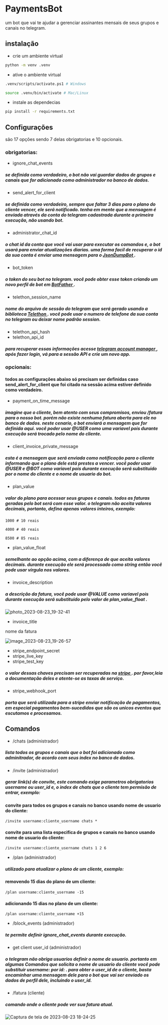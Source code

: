 # PaymentsBot

um bot que vai te ajudar a gerenciar assinantes mensais de seus grupos e canais no telegram.

## instalação

- crie um ambiente virtual

```bash
python -m venv .venv
```

- ative o ambiente virtual

```bash
.venv/scripts/activate.ps1 # Windows
```


```bash
source .venv/bin/activate # Mac/Linux
```

- instale as dependecias


```bash
pip install -r requirements.txt

```
## Configurações

são 17 opções sendo 7 delas obrigatorias e 10 opcionais.

### obrigatorias:

- ignore_chat_events

##### se definida como verdadeiro, o bot não vai guardar dados de grupos e canais que for adicionado como administrador no banco de dados. 

- send_alert_for_client

##### se definida como verdadeiro, sempre que faltar 3 dias para o plano do cliente vencer, ele será notificado. tenha em mente que a mensagem é enviada através da conta do telegram cadastrada durante a primeira execução, não usando bot.

- administrator_chat_id

##### o chat id da conta que você vai usar para executar os comandos e, o bot usará para enviar atualizações diarias. uma forma facil de recuperar o id da sua conta é enviar uma mensagem para o <a href="https://t.me/JsonDumpBot"> JsonDumpBot </a>.


- bot_token

##### o token do seu bot no telegram. você pode obter esse token criando um novo perfil de bot em <a href="https://t.me/BotFather"> BotFather </a>.

- telethon_session_name

##### nome do arquivo de sessão do telegram que será gerado usando a biblioteca <a href="https://pypi.org/project/Telethon/"> Telethon </a>. você pode usar o numero de telefone da sua conta no telegram ou deixar nome padrão **session**.


- telethon_api_hash
- telethon_api_id

##### para recuperar essas informações acesse <a href="https://my.telegram.org/auth"> telegram account manager </a>, após fazer login, vá para a sessão API e crie um novo app. 

### opcionais:

#### todos as configurações abaixo só precisam ser definidas caso **send_alert_for_client** que foi citado na sessão acima estiver definido como verdadeiro.

- payment_on_time_message

##### imagine que o cliente, bem atento com seus compromisos, enviou **/fatura** para o nosso bot. porém não existe nenhuma fatura aberta para ele no banco de dados. neste cenario, o bot enviará a mensagem que for definida aqui. você poder usar @USER como uma variavel pois durante execução será trocado pelo nome do cliente.

- client_invoice_private_message

##### esta é a mensagem que será enviada como notificação para o cliente informando que o plano dele está prestes a vencer. você poder usar @USER e @BOT como variavel pois durante execução será substituido por o nome do cliente e o nome de usuario do bot.

- plan_value

##### valor do plano para acessar seus grupos e canais. todos as faturas geradas pelo bot será com esse valor. o telegram não aceita valores decimais, portanto, defina apenas valores inteiros, exemplo:

```
1000 # 10 reais

4000 # 40 reais

8500 # 85 reais

```

- plan_value_float

##### semelhante ao opção acima, com a diferença de que aceita valores decimais. durante execução ele será processado como string então você pode usar virgula nos valores. 

- invoice_description

##### a descrição da fatura, você pode usar @VALUE como variavel pois durante execução será substituido pelo valor de **plan_value_float** .

![photo_2023-08-23_19-32-41](https://github.com/JonasCaetanoSz/PaymentsBot/assets/86696196/990bbfc0-5f07-4ab5-b6cb-93db40c88f60)


- invoice_title

nome da fatura

![image_2023-08-23_19-26-57](https://github.com/JonasCaetanoSz/PaymentsBot/assets/86696196/37578cd5-5d67-44f4-9ea1-865eaefcc0ef)

- stripe_endpoint_secret 
- stripe_live_key
- stripe_test_key

##### o valor dessas chaves precisam ser recuperadas na <a href="https://stripe.com"> stripe </a>. por favor,leia a documentação deles e atente-se as taxas de serviço.

- stripe_webhook_port

##### porta que será utilizada para a stripe enviar notificação de pagamentos, em especial pagamentos bem-sucedidos que são os unicos eventos que escutamos e procesamos.
## Comandos

- /chats (administrador)

##### lista todos os grupos e canais que o bot foi adicionado como adminitrador, de acordo com seus index no banco de dados.

- /invite (administrador)

##### gerar link(s) de convite, este comando exige parametros obrigatorios username ou user_id e, o index de chats que o cliente tem permisão de entrar, exemplo:

#### convite para todos os grupos e canais no banco usando nome de usuario do cliente:


```
/invite username:cliente_username chats *
```

#### convite para uma lista especifica de grupos e canais no banco usando nome de usuario do cliente:


```
/invite username:cliente_username chats 1 2 6
```

- /plan (administrador)

##### utilizado para atualizar o plano de um cliente, exemplo:

#### removendo 15 dias do plano de um cliente:

```
/plan username:cliente_username -15
```

#### adicionando 15 dias no plano de um cliente:

```
/plan username:cliente_username +15
```

- /block_events (administrador)

##### te permite definir **ignore_chat_events** durante execução.


- get client user_id (administrador)

##### o telegram não obriga usuarios definir o nome de usuario. portanto em algumas Comandos que solicita o nome de usuario do cliente você pode substituir **username:** por **id:** . para obter o user_id de o cliente, basta encaminhar uma mensagem dele para o bot que vai ser enviado os dados de perfil dele, incluindo o user_id.

- /fatura (cliente)

##### comando onde o cliente pode ver sua fatura atual.

![Captura de tela de 2023-08-23 18-24-25](https://github.com/JonasCaetanoSz/PaymentsBot/assets/86696196/d69c50be-6294-4cb5-a6a5-63054124122a)



